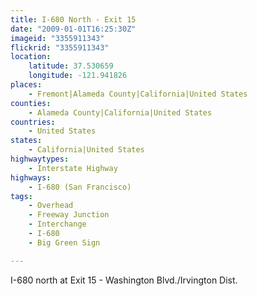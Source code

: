 ```yaml
---
title: I-680 North - Exit 15
date: "2009-01-01T16:25:30Z"
imageid: "3355911343"
flickrid: "3355911343"
location:
    latitude: 37.530659
    longitude: -121.941826
places:
    - Fremont|Alameda County|California|United States
counties:
    - Alameda County|California|United States
countries:
    - United States
states:
    - California|United States
highwaytypes:
    - Interstate Highway
highways:
    - I-680 (San Francisco)
tags:
    - Overhead
    - Freeway Junction
    - Interchange
    - I-680
    - Big Green Sign

---
```

I-680 north at Exit 15 - Washington Blvd./Irvington Dist.